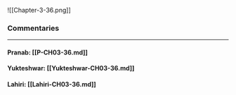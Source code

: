 ![[Chapter-3-36.png]]

### Commentaries

---

#### Pranab: [[P-CH03-36.md]]

#### Yukteshwar: [[Yukteshwar-CH03-36.md]]

#### Lahiri: [[Lahiri-CH03-36.md]]
